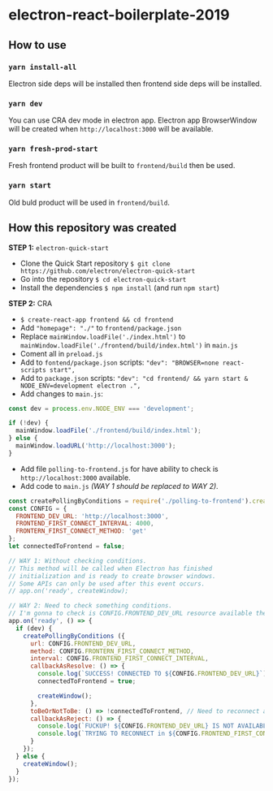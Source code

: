 # electron-react-boilerplate-2019

## How to use

### `yarn install-all`
Electron side deps will be installed then frontend side deps will be installed.

### `yarn dev`
You can use CRA dev mode in electron app. Electron app BrowserWindow will be created when `http://localhost:3000` will be available.

### `yarn fresh-prod-start`
Fresh frontend product will be built to `frontend/build` then be used.

### `yarn start`
Old buld product will be used in `frontend/build`.

## How this repository was created

**STEP 1:** `electron-quick-start`

- Clone the Quick Start repository `$ git clone https://github.com/electron/electron-quick-start`
- Go into the repository `$ cd electron-quick-start`
- Install the dependencies `$ npm install` (and run `npm start`)

**STEP 2:** CRA

- `$ create-react-app frontend && cd frontend`
- Add `"homepage": "./"` to `frontend/package.json`
- Replace `mainWindow.loadFile('./index.html')` to `mainWindow.loadFile('./frontend/build/index.html')` in `main.js`
- Coment all in `preload.js`
- Add to `fontend/package.json` scripts: `"dev": "BROWSER=none react-scripts start",`
- Add to `package.json` scripts: `"dev": "cd frontend/ && yarn start & NODE_ENV=development electron .",`
- Add changes to `main.js`:
```javascript
const dev = process.env.NODE_ENV === 'development';

if (!dev) {
  mainWindow.loadFile('./frontend/build/index.html');
} else {
  mainWindow.loadURL('http://localhost:3000');
}
```
- Add file `polling-to-frontend.js` for have ability to check is `http://localhost:3000` available.
- Add code to `main.js` _(WAY 1 should be replaced to WAY 2)_.
```javascript
const createPollingByConditions = require('./polling-to-frontend').createPollingByConditions;
const CONFIG = {
  FRONTEND_DEV_URL: 'http://localhost:3000',
  FRONTEND_FIRST_CONNECT_INTERVAL: 4000,
  FRONTERN_FIRST_CONNECT_METHOD: 'get'
};
let connectedToFrontend = false;

// WAY 1: Without checking conditions.
// This method will be called when Electron has finished
// initialization and is ready to create browser windows.
// Some APIs can only be used after this event occurs.
// app.on('ready', createWindow);

// WAY 2: Need to check something conditions.
// I'm gonna to check is CONFIG.FRONTEND_DEV_URL resource available then create window...
app.on('ready', () => {
  if (dev) {
    createPollingByConditions ({
      url: CONFIG.FRONTEND_DEV_URL,
      method: CONFIG.FRONTERN_FIRST_CONNECT_METHOD,
      interval: CONFIG.FRONTEND_FIRST_CONNECT_INTERVAL,
      callbackAsResolve: () => {
        console.log(`SUCCESS! CONNECTED TO ${CONFIG.FRONTEND_DEV_URL}`);
        connectedToFrontend = true;

        createWindow();
      },
      toBeOrNotToBe: () => !connectedToFrontend, // Need to reconnect again
      callbackAsReject: () => {
        console.log(`FUCKUP! ${CONFIG.FRONTEND_DEV_URL} IS NOT AVAILABLE YET!`);
        console.log(`TRYING TO RECONNECT in ${CONFIG.FRONTEND_FIRST_CONNECT_INTERVAL / 1000} seconds...`);
      }
    });
  } else {
    createWindow();
  }
});
```
